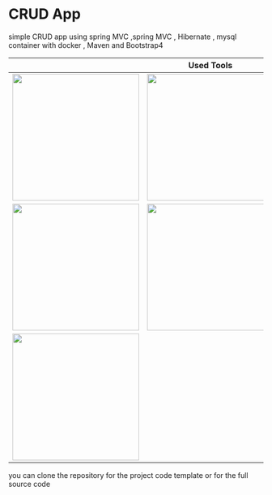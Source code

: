 # CRUD App
simple CRUD app using spring MVC ,spring MVC ,  Hibernate , mysql container with docker , Maven and Bootstrap4

|  | Used Tools |  |
| :---         |     :---:      |          ---: |
| <img src="https://stackjava.com/wp-content/uploads/2017/12/spring-mvc-logo.png" width="250" height="250">   | <img src="https://i.morioh.com/200628/e3d17c5f.jpg" width="250" height="250">     | <img src="https://design.jboss.org/hibernate/logo/final/hibernate_logo_whitebkg_stacked_256px.png" width="250" height="250">    |
| <img src="https://cdn.iconscout.com/icon/free/png-256/mysql-6-226028.png" width="250" height="250">     | <img src="https://logodix.com/logo/699172.png" width="250" height="250">       | <img src="https://cdn.iconscout.com/icon/free/png-256/bootstrap-6-1175203.png" width="250" height="250">      |
| <img src="https://miro.medium.com/max/336/0*yij2e7gB0x438hKT.png" width="250" height="250">     | <!--item2 --> | <!--item3 -->  |


you can clone the repository for the project code template or for the full source code
